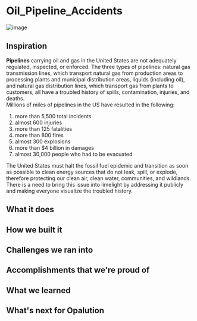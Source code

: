# Oil_Pipeline_Accidents

![image](https://github.com/Atharva-D/git-mlsc/blob/main/pipeline_incidents.png)

## Inspiration
**Pipelines** carrying oil and gas in the United States are not adequately regulated, inspected, or enforced. The three types of pipelines: natural gas transmission lines, which transport natural gas from production areas to processing plants and municipal distribution areas, liquids (including oil), and natural gas distribution lines, which transport gas from plants to customers, all have a troubled history of spills, contamination, injuries, and deaths.<br/>
Millions of miles of pipelines in the US have resulted in the following: 
1. more than 5,500 total incidents
2. almost 600 injuries
3. more than 125 fatalities
4. more than 800 fires
5. almost 300 explosions
6. more than $4 billion in damages
7. almost 30,000 people who had to be evacuated<br/>

The United States must halt the fossil fuel epidemic and transition as soon as possible to clean energy sources that do not leak, spill, or explode, therefore protecting our clean air, clean water, communities, and wildlands.<br/>
There is a need to bring this issue into limelight by addressing it publicly and making everyone visualize the troubled history.


## What it does

## How we built it

## Challenges we ran into

## Accomplishments that we're proud of

## What we learned

## What's next for Opalution
